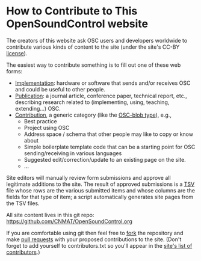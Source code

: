 # How to Contribute to This OpenSoundControl website

The creators of this website ask OSC users and developers worldwide to
contribute various kinds of content to the site (under the site's
CC-BY [license](license.html)). 

The easiest way to contribute something is to fill out one of these
web forms:

* [Implementation](https://forms.gle/fPnM82RxS1hBNPua8): hardware or
  software that sends and/or receives OSC and could be useful to
  other people.
* [Publication](https://forms.gle/LxepP12pPrFK1iZb7): a journal
  article, conference paper, technical report, etc., describing
  research related to (implementing, using, teaching, extending...)
  OSC.
* [Contribution](https://forms.gle/ZXmAjC6tySM3Wy7e6), a generic
  category (like the [OSC-blob
  type](spec-1_0.html#atomic-data-types)), e.g.,
  * Best practice
  * Project using OSC
  * Address space / schema that other people may like to copy or know about
  * Simple boilerplate template code that can be a starting point for
    OSC sending/receiving in various languages
  * Suggested edit/correction/update to an existing page on the site.
  * ...

Site editors will manually review form submissions and approve all
legitimate additions to the site. The result of approved submissions is
a [TSV](https://en.wikipedia.org/wiki/Tab-separated_values) file whose
rows are the various submitted items and whose columns are the fields
for that type of item; a script automatically generates site pages from
the TSV files.

All site content lives in this git repo:
<https://github.com/CNMAT/OpenSoundControl.org>

If you are comfortable using git then feel free to
[fork](https://docs.github.com/en/github/collaborating-with-issues-and-pull-requests/creating-a-pull-request)
the repository and make [pull
requests](https://docs.github.com/en/github/collaborating-with-issues-and-pull-requests/about-pull-requests)
with your proposed contributions to the site. (Don't forget to add
yourself to contributors.txt so you'll appear in the [site's list of
contributors](contributors.html).)
